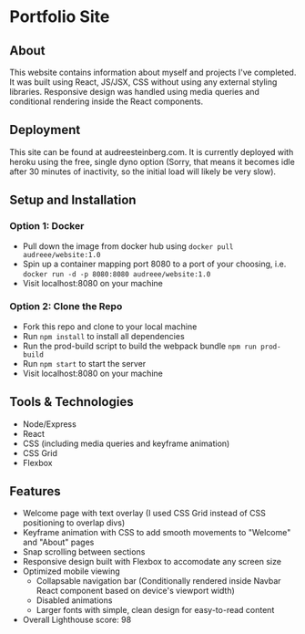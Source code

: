 # Portfolio Site

## About
This website contains information about myself and projects I've completed. It was built using React, JS/JSX, CSS without using any external styling libraries. Responsive design was handled using media queries and conditional rendering inside the React components.   

## Deployment
This site can be found at audreesteinberg.com. It is currently deployed with heroku using the free, single dyno option (Sorry, that means it becomes idle after 30 minutes of inactivity, so the initial load will likely be very slow). 

## Setup and Installation
### Option 1: Docker
- Pull down the image from docker hub using ```docker pull audreee/website:1.0```
- Spin up a container mapping port 8080 to a port of your choosing, i.e. ```docker run -d -p 8080:8080 audreee/website:1.0```
- Visit localhost:8080 on your machine

### Option 2: Clone the Repo
- Fork this repo and clone to your local machine
- Run ```npm install``` to install all dependencies
- Run the prod-build script to build the webpack bundle ```npm run prod-build```
- Run ```npm start``` to start the server
- Visit localhost:8080 on your machine

## Tools & Technologies
- Node/Express
- React
- CSS (including media queries and keyframe animation)
- CSS Grid
- Flexbox

## Features
- Welcome page with text overlay (I used CSS Grid instead of CSS positioning to overlap divs)
- Keyframe animation with CSS to add smooth movements to "Welcome" and "About" pages
- Snap scrolling between sections
- Responsive design built with Flexbox to accomodate any screen size
- Optimized mobile viewing
  - Collapsable navigation bar (Conditionally rendered inside Navbar React component based on device's viewport width)
  - Disabled animations 
  - Larger fonts with simple, clean design for easy-to-read content
- Overall Lighthouse score: 98
